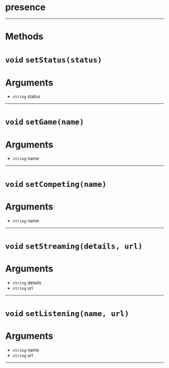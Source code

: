 # presence


---
# Methods
# `void` `setStatus(status)`
# Arguments
* `string` status  

---
# `void` `setGame(name)`
# Arguments
* `string` name  

---
# `void` `setCompeting(name)`
# Arguments
* `string` name  

---
# `void` `setStreaming(details, url)`
# Arguments
* `string` details  
* `string` url  

---
# `void` `setListening(name, url)`
# Arguments
* `string` name  
* `string` url  

---

